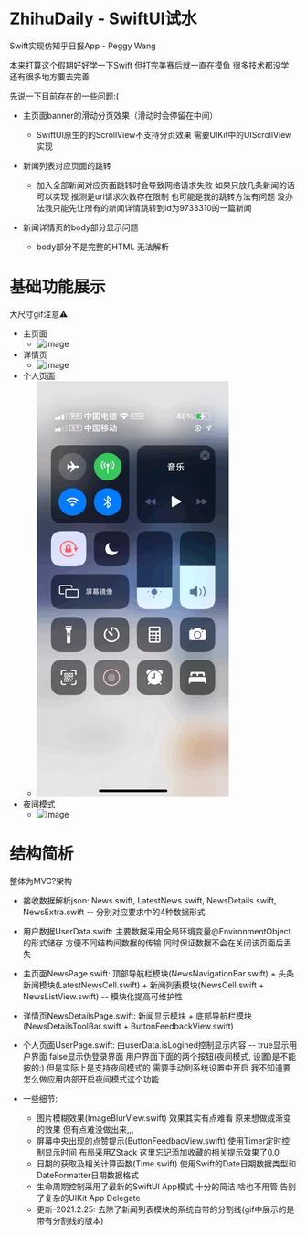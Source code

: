 # ZhihuDaily - SwiftUI试水 
Swift实现仿知乎日报App - Peggy Wang

本来打算这个假期好好学一下Swift 但打完美赛后就一直在摸鱼 很多技术都没学 还有很多地方要去完善

先说一下目前存在的一些问题:(
* 主页面banner的滑动分页效果（滑动时会停留在中间）
  * SwiftUI原生的的ScrollView不支持分页效果 需要UIKit中的UIScrollView实现

* 新闻列表对应页面的跳转
  * 加入全部新闻对应页面跳转时会导致网络请求失败 如果只放几条新闻的话可以实现 推测是url请求次数存在限制 也可能是我的跳转方法有问题 没办法我只能先让所有的新闻详情跳转到id为9733310的一篇新闻
  
* 新闻详情页的body部分显示问题
  * body部分不是完整的HTML 无法解析

# 基础功能展示 
大尺寸gif注意⚠️
  * 主页面
    * ![image](https://github.com/Peggy-Wang/ZhihuDaily/blob/master/主页面.GIF)
  * 详情页
    * ![image](https://github.com/Peggy-Wang/ZhihuDaily/blob/master/详情页.GIF)
  * 个人页面
    * ![image](https://github.com/Peggy-Wang/ZhihuDaily/blob/master/个人页面.GIF)
  * 夜间模式
    * ![image](https://github.com/Peggy-Wang/ZhihuDaily/blob/master/夜间模式.GIF)

# 结构简析
整体为MVC?架构

* 接收数据解析json: News.swift, LatestNews.swift, NewsDetails.swift, NewsExtra.swift -- 分别对应要求中的4种数据形式

* 用户数据UserData.swift: 主要数据采用全局环境变量@EnvironmentObject的形式储存 方便不同结构间数据的传输 同时保证数据不会在关闭该页面后丢失 

* 主页面NewsPage.swift: 顶部导航栏模块(NewsNavigationBar.swift) + 头条新闻模块(LatestNewsCell.swift) + 新闻列表模块(NewsCell.swift + NewsListView.swift) -- 模块化提高可维护性

* 详情页NewsDetailsPage.swift: 新闻显示模块 + 底部导航栏模块(NewsDetailsToolBar.swift + ButtonFeedbackView.swift)

* 个人页面UserPage.swift: 由userData.isLogined控制显示内容 -- true显示用户界面 false显示伪登录界面 用户界面下面的两个按钮(夜间模式, 设置)是不能按的:) 但是实际上是支持夜间模式的 需要手动到系统设置中开启 我不知道要怎么做应用内部开启夜间模式这个功能

* 一些细节: 
  * 图片模糊效果(ImageBlurView.swift) 效果其实有点难看 原来想做成渐变的效果 但有点难没做出来,,,
  * 屏幕中央出现的点赞提示(ButtonFeedbacView.swift) 使用Timer定时控制显示时间 布局采用ZStack 这里忘记添加收藏的相关提示效果了0.0
  * 日期的获取及相关计算函数(Time.swift) 使用Swift的Date日期数据类型和DateFormatter日期数据格式
  * 生命周期控制采用了最新的SwiftUI App模式 十分的简洁 啥也不用管 告别了复杂的UIKit App Delegate
  * 更新-2021.2.25: 去除了新闻列表模块的系统自带的分割线(gif中展示的是带有分割线的版本)



  
